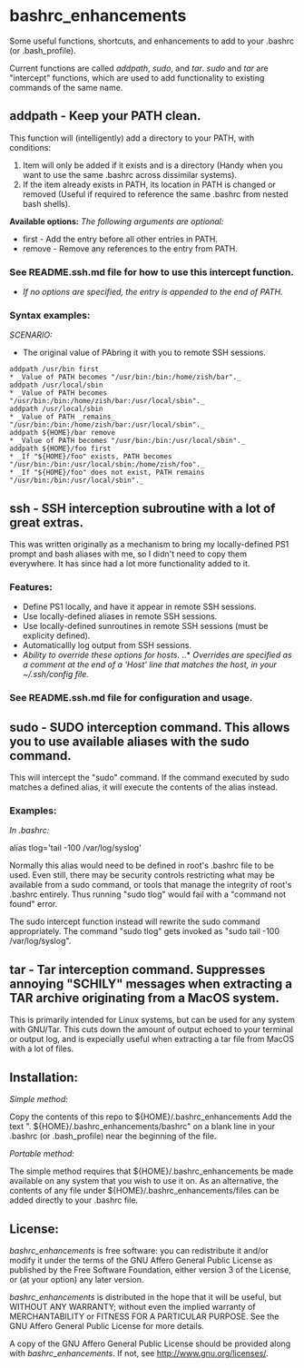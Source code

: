 # bashrc_enhancements
Some useful functions, shortcuts, and enhancements to add to your .bashrc (or .bash_profile).

Current functions are called *addpath*, *sudo*, and *tar*.
*sudo* and *tar* are "intercept" functions, which are used to add functionality to existing commands of the same name.

## addpath - Keep your PATH clean.

This function will (intelligently) add a directory to your PATH, with conditions:
1. Item will only be added if it exists and is a directory (Handy when you want to use the same .bashrc across dissimilar systems).
2. If the item already exists in PATH, its location in PATH is changed or removed (Useful if required to reference the same .bashrc from nested bash shells).

__Available options:__
*The following arguments are optional:*
* first  - Add the entry before all other entries in PATH.
* remove - Remove any references to the entry from PATH.

### See README.ssh.md file for how to use this intercept function.
* _If no options are specified, the entry is appended to the end of PATH._

### Syntax examples:
*SCENARIO:*
* The original value of PAbring it with you to remote SSH sessions.
```
addpath /usr/bin first
* _Value of PATH becomes "/usr/bin:/bin:/home/zish/bar"._
addpath /usr/local/sbin
* _Value of PATH becomes "/usr/bin:/bin:/home/zish/bar:/usr/local/sbin"._
addpath /usr/local/sbin
* _Value of PATH _remains_ "/usr/bin:/bin:/home/zish/bar:/usr/local/sbin"._
addpath ${HOME}/bar remove
* _Value of PATH becomes "/usr/bin:/bin:/usr/local/sbin"._
addpath ${HOME}/foo first
* _If "${HOME}/foo" exists, PATH becomes "/usr/bin:/bin:/usr/local/sbin:/home/zish/foo"._
* _If "${HOME}/foo" does not exist, PATH remains "/usr/bin:/bin:/usr/local/sbin"._
```

## ssh - SSH interception subroutine with a lot of great extras.

This was written originally as a mechanism to bring my locally-defined PS1 prompt and  bash aliases with me, so I didn't need to copy them everywhere. It has since had a lot more functionality added to it.

### Features:
* Define PS1 locally, and have it appear in remote SSH sessions.
* Use locally-defined aliases in remote SSH sessions.
* Use locally-defined sunroutines in remote SSH sessions (must be explicity defined).
* Automaticallly log output from SSH sessions.
* _Ability to override these options for hosts._
..* _Overrides are specified as a comment at the end of a 'Host' line that matches the host, in your ~/.ssh/config file._

### See README.ssh.md file for configuration and usage.


## sudo - SUDO interception command. This allows you to use available aliases with the sudo command.

This will intercept the "sudo" command. If the command executed by sudo matches a defined alias, it will execute the contents of the alias instead.

### Examples:

_In .bashrc:_

alias tlog='tail -100 /var/log/syslog'

Normally this alias would need to be defined in root's .bashrc file to be used. Even still, there may be security controls restricting what may be available from a sudo command, or tools that manage the integrity of root's .bashrc entirely. Thus running "sudo tlog" would fail with a "command not found" error.

The sudo intercept function instead will rewrite the sudo command appropriately. The command "sudo tlog" gets invoked as "sudo tail -100 /var/log/syslog".


## tar - Tar interception command. Suppresses annoying "SCHILY" messages when extracting a TAR archive originating from a MacOS system.

This is primarily intended for Linux systems, but can be used for any system with GNU/Tar.
This cuts down the amount of output echoed to your terminal or output log,
and is expecially useful when extracting a tar file from MacOS with a lot of files.


## Installation:

*Simple method:*

Copy the contents of this repo to ${HOME}/.bashrc_enhancements
Add the text ". ${HOME}/.bashrc_enhancements/bashrc" on a blank line in your .bashrc (or .bash_profile)
near the beginning of the file.


*Portable method:*

The simple method requires that ${HOME}/.bashrc_enhancements be made available on any system that you
wish to use it on. As an alternative, the contents of any file under ${HOME}/.bashrc_enhancements/files
can be added directly to your .bashrc file.


## License:

_bashrc_enhancements_ is free software: you can redistribute it and/or modify
it under the terms of the GNU Affero General Public License as published by
the Free Software Foundation, either version 3 of the License, or
(at your option) any later version.

_bashrc_enhancements_ is distributed in the hope that it will be useful,
but WITHOUT ANY WARRANTY; without even the implied warranty of
MERCHANTABILITY or FITNESS FOR A PARTICULAR PURPOSE.  See the
GNU Affero General Public License for more details.

A copy of the GNU Affero General Public License should be provided along
with _bashrc_enhancements_. If not, see <http://www.gnu.org/licenses/>.

